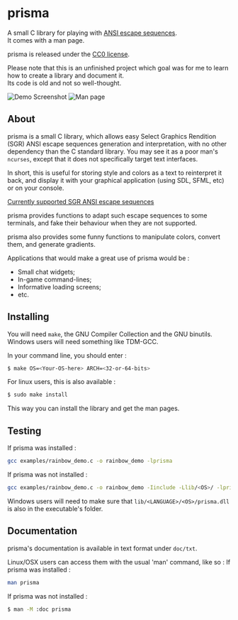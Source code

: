 # prisma

A small C library for playing with [ANSI escape sequences](http://en.wikipedia.org/wiki/ANSI_escape_code).  
It comes with a man page.  

prisma is released under the [CC0 license](http://creativecommons.org/about/cc0).

Please note that this is an unfinished project which goal was for me to learn how to create a library and document it.  
Its code is old and not so well-thought.

![Demo Screenshot](http://yoanlecoq.com/dl/dev/prisma/pr_rainbow.png)
![Man page](http://yoanlecoq.com/dl/dev/prisma/pr_man.png)


## About

prisma is a small C library, which allows easy Select Graphics Rendition 
(SGR) ANSI escape sequences generation and interpretation, with no other dependency than the C standard library.
You may see it as a poor man's `ncurses`, except that it does not specifically target text interfaces.

In short, this is useful for storing style and colors as a text to 
reinterpret it back, and display it with your graphical application (using 
SDL, SFML, etc) or on your console.

[Currently supported SGR ANSI escape sequences](http://en.wikipedia.org/wiki/ANSI_escape_code#graphics)

prisma provides functions to adapt such escape sequences to some terminals,
and fake their behaviour when they are not supported.

prisma also provides some funny functions to manipulate colors, convert them,
and generate gradients.

Applications that would make a great use of prisma would be :
* Small chat widgets;
* In-game command-lines;
* Informative loading screens;
* etc.


## Installing

You will need `make`, the GNU Compiler Collection and the GNU binutils.
Windows users will need something like TDM-GCC.

In your command line, you should enter :
```bash
$ make OS=<Your-OS-here> ARCH=<32-or-64-bits>
```
For linux users, this is also available :
```bash
$ sudo make install
```
This way you can install the library and get the man pages.

## Testing

If prisma was installed :
```bash
gcc examples/rainbow_demo.c -o rainbow_demo -lprisma
```
If prisma was not installed :
```bash
gcc examples/rainbow_demo.c -o rainbow_demo -Iinclude -Llib/<OS>/ -lprisma
```
Windows users will need to make sure that `lib/<LANGUAGE>/<OS>/prisma.dll` is also in the executable's folder.

## Documentation

prisma's documentation is available in text format under `doc/txt`.

Linux/OSX users can access them with the usual 'man' command, like so :
If prisma was installed :
```bash
man prisma
```
If prisma was not installed :
```bash
$ man -M :doc prisma
```
